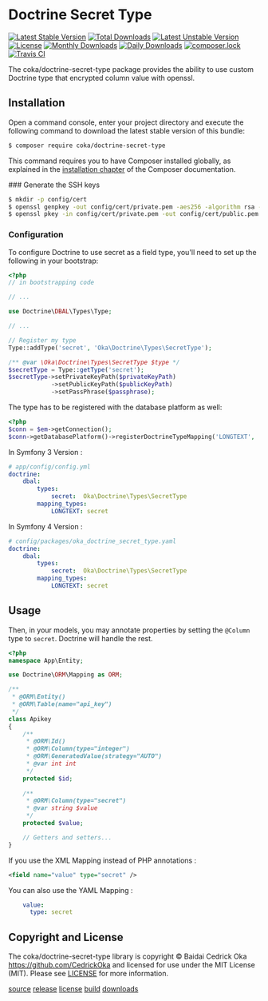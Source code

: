 # Doctrine Secret Type

[![Latest Stable Version](https://poser.pugx.org/coka/doctrine-secret-type/v/stable)](https://packagist.org/packages/coka/doctrine-secret-type)
[![Total Downloads](https://poser.pugx.org/coka/doctrine-secret-type/downloads)](https://packagist.org/packages/coka/doctrine-secret-type)
[![Latest Unstable Version](https://poser.pugx.org/coka/doctrine-secret-type/v/unstable)](https://packagist.org/packages/coka/doctrine-secret-type)
[![License](https://poser.pugx.org/coka/doctrine-secret-type/license)](https://packagist.org/packages/coka/doctrine-secret-type)
[![Monthly Downloads](https://poser.pugx.org/coka/doctrine-secret-type/d/monthly)](https://packagist.org/packages/coka/doctrine-secret-type)
[![Daily Downloads](https://poser.pugx.org/coka/doctrine-secret-type/d/daily)](https://packagist.org/packages/coka/doctrine-secret-type)
[![composer.lock](https://poser.pugx.org/coka/doctrine-secret-type/composerlock)](https://packagist.org/packages/coka/doctrine-secret-type)
[![Travis CI](https://travis-ci.org/CedrickOka/doctrine-secret-type.svg?branch=master)](https://travis-ci.org/CedrickOka/doctrine-secret-type)

The coka/doctrine-secret-type package provides the ability to use custom Doctrine type that encrypted column value with openssl.

## Installation

Open a command console, enter your project directory and execute the
following command to download the latest stable version of this bundle:

```bash
$ composer require coka/doctrine-secret-type
```

This command requires you to have Composer installed globally, as explained
in the [installation chapter](https://getcomposer.org/doc/00-intro.md)
of the Composer documentation.

### Generate the SSH keys 

```bash
$ mkdir -p config/cert
$ openssl genpkey -out config/cert/private.pem -aes256 -algorithm rsa -pkeyopt rsa_keygen_bits:4096
$ openssl pkey -in config/cert/private.pem -out config/cert/public.pem -pubout
```

### Configuration

To configure Doctrine to use secret as a field type, you'll need to set up
the following in your bootstrap:

```php
<?php
// in bootstrapping code

// ...

use Doctrine\DBAL\Types\Type;

// ...

// Register my type
Type::addType('secret', 'Oka\Doctrine\Types\SecretType');

/** @var \Oka\Doctrine\Types\SecretType $type */
$secretType = Type::getType('secret');
$secretType->setPrivateKeyPath($privateKeyPath)
			->setPublicKeyPath($publicKeyPath)
			->setPassPhrase($passphrase);
```

The type has to be registered with the database platform as well:

```php
<?php
$conn = $em->getConnection();
$conn->getDatabasePlatform()->registerDoctrineTypeMapping('LONGTEXT', 'secret');
```

In Symfony 3 Version :

```yaml
# app/config/config.yml
doctrine:
    dbal:
        types:
            secret:  Oka\Doctrine\Types\SecretType
        mapping_types:
            LONGTEXT: secret
```

In Symfony 4 Version :

```yaml
# config/packages/oka_doctrine_secret_type.yaml
doctrine:
    dbal:
        types:
            secret:  Oka\Doctrine\Types\SecretType
        mapping_types:
            LONGTEXT: secret
```

## Usage
 
Then, in your models, you may annotate properties by setting the `@Column`
type to `secret`. Doctrine will handle the rest.
 
```php
<?php
namespace App\Entity;

use Doctrine\ORM\Mapping as ORM;

/**
 * @ORM\Entity()
 * @ORM\Table(name="api_key")
 */
class Apikey
{
    /**
     * @ORM\Id()
     * @ORM\Column(type="integer")
     * @ORM\GeneratedValue(strategy="AUTO")
     * @var int int
     */
    protected $id;
    
    /**
     * @ORM\Column(type="secret")
     * @var string $value
     */
    protected $value;

    // Getters and setters...
}
```

If you use the XML Mapping instead of PHP annotations :

```XML
<field name="value" type="secret" />
```

You can also use the YAML Mapping :

```yaml
    value:
      type: secret
```

## Copyright and License

The coka/doctrine-secret-type library is copyright © Baidai Cedrick Oka <https://github.com/CedrickOka> and licensed for use under the MIT License (MIT). Please see [LICENSE](LICENSE) for more information.

[source](https://github.com/CedrickOka/doctrine-secret-type)
[release](https://packagist.org/packages/coka/doctrine-secret-type)
[license](https://github.com/CedrickOka/doctrine-secret-type/blob/master/LICENSE)
[build](https://travis-ci.org/CedrickOka/doctrine-secret-type)
[downloads](https://packagist.org/packages/coka/doctrine-secret-type)
